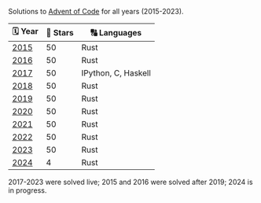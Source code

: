 Solutions to [Advent of Code](https://adventofcode.com) for all years (2015-2023).

|🗓 Year                                |🌟 Stars |🔠 Languages        |
|---------------------------------------|---------|---------------------|
| [2015](https://adventofcode.com/2015) | 50      | Rust                |
| [2016](https://adventofcode.com/2016) | 50      | Rust                |
| [2017](https://adventofcode.com/2017) | 50      | IPython, C, Haskell |
| [2018](https://adventofcode.com/2018) | 50      | Rust                |
| [2019](https://adventofcode.com/2019) | 50      | Rust                |
| [2020](https://adventofcode.com/2020) | 50      | Rust                |
| [2021](https://adventofcode.com/2021) | 50      | Rust                |
| [2022](https://adventofcode.com/2022) | 50      | Rust                |
| [2023](https://adventofcode.com/2023) | 50      | Rust                |
| [2024](https://adventofcode.com/2024) | 4       | Rust                |

2017-2023 were solved live;
2015 and 2016 were solved after 2019;
2024 is in progress.
